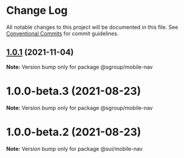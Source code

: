 # Change Log

All notable changes to this project will be documented in this file.
See [Conventional Commits](https://conventionalcommits.org) for commit guidelines.

## [1.0.1](https://github.com/sgroupdesign/sui/compare/@sgroup/mobile-nav@1.0.0-beta.3...@sgroup/mobile-nav@1.0.1) (2021-11-04)

**Note:** Version bump only for package @sgroup/mobile-nav





# 1.0.0-beta.3 (2021-08-23)

**Note:** Version bump only for package @sgroup/mobile-nav





# 1.0.0-beta.2 (2021-08-23)

**Note:** Version bump only for package @sui/mobile-nav

